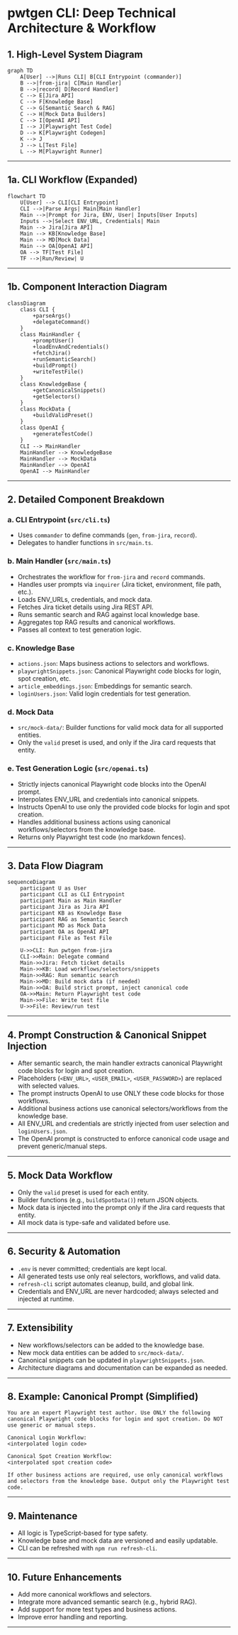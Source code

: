 # pwtgen CLI: Deep Technical Architecture & Workflow

## 1. High-Level System Diagram

```mermaid
graph TD
    A[User] -->|Runs CLI| B[CLI Entrypoint (commander)]
    B -->|from-jira| C[Main Handler]
    B -->|record| D[Record Handler]
    C --> E[Jira API]
    C --> F[Knowledge Base]
    C --> G[Semantic Search & RAG]
    C --> H[Mock Data Builders]
    C --> I[OpenAI API]
    I --> J[Playwright Test Code]
    D --> K[Playwright Codegen]
    K --> J
    J --> L[Test File]
    L --> M[Playwright Runner]
```

---

## 1a. CLI Workflow (Expanded)

```mermaid
flowchart TD
    U[User] --> CLI[CLI Entrypoint]
    CLI -->|Parse Args| Main[Main Handler]
    Main -->|Prompt for Jira, ENV, User| Inputs[User Inputs]
    Inputs -->|Select ENV_URL, Credentials| Main
    Main --> Jira[Jira API]
    Main --> KB[Knowledge Base]
    Main --> MD[Mock Data]
    Main --> OA[OpenAI API]
    OA --> TF[Test File]
    TF -->|Run/Review| U
```

---

## 1b. Component Interaction Diagram

```mermaid
classDiagram
    class CLI {
        +parseArgs()
        +delegateCommand()
    }
    class MainHandler {
        +promptUser()
        +loadEnvAndCredentials()
        +fetchJira()
        +runSemanticSearch()
        +buildPrompt()
        +writeTestFile()
    }
    class KnowledgeBase {
        +getCanonicalSnippets()
        +getSelectors()
    }
    class MockData {
        +buildValidPreset()
    }
    class OpenAI {
        +generateTestCode()
    }
    CLI --> MainHandler
    MainHandler --> KnowledgeBase
    MainHandler --> MockData
    MainHandler --> OpenAI
    OpenAI --> MainHandler
```

---

## 2. Detailed Component Breakdown

### a. CLI Entrypoint (`src/cli.ts`)
- Uses `commander` to define commands (`gen`, `from-jira`, `record`).
- Delegates to handler functions in `src/main.ts`.

### b. Main Handler (`src/main.ts`)
- Orchestrates the workflow for `from-jira` and `record` commands.
- Handles user prompts via `inquirer` (Jira ticket, environment, file path, etc.).
- Loads ENV_URLs, credentials, and mock data.
- Fetches Jira ticket details using Jira REST API.
- Runs semantic search and RAG against local knowledge base.
- Aggregates top RAG results and canonical workflows.
- Passes all context to test generation logic.

### c. Knowledge Base
- `actions.json`: Maps business actions to selectors and workflows.
- `playwrightSnippets.json`: Canonical Playwright code blocks for login, spot creation, etc.
- `article_embeddings.json`: Embeddings for semantic search.
- `loginUsers.json`: Valid login credentials for test generation.

### d. Mock Data
- `src/mock-data/`: Builder functions for valid mock data for all supported entities.
- Only the `valid` preset is used, and only if the Jira card requests that entity.

### e. Test Generation Logic (`src/openai.ts`)
- Strictly injects canonical Playwright code blocks into the OpenAI prompt.
- Interpolates ENV_URL and credentials into canonical snippets.
- Instructs OpenAI to use only the provided code blocks for login and spot creation.
- Handles additional business actions using canonical workflows/selectors from the knowledge base.
- Returns only Playwright test code (no markdown fences).

---

## 3. Data Flow Diagram

```mermaid
sequenceDiagram
    participant U as User
    participant CLI as CLI Entrypoint
    participant Main as Main Handler
    participant Jira as Jira API
    participant KB as Knowledge Base
    participant RAG as Semantic Search
    participant MD as Mock Data
    participant OA as OpenAI API
    participant File as Test File

    U->>CLI: Run pwtgen from-jira
    CLI->>Main: Delegate command
    Main->>Jira: Fetch ticket details
    Main->>KB: Load workflows/selectors/snippets
    Main->>RAG: Run semantic search
    Main->>MD: Build mock data (if needed)
    Main->>OA: Build strict prompt, inject canonical code
    OA->>Main: Return Playwright test code
    Main->>File: Write test file
    U->>File: Review/run test
```

---

## 4. Prompt Construction & Canonical Snippet Injection

- After semantic search, the main handler extracts canonical Playwright code blocks for login and spot creation.
- Placeholders (`<ENV_URL>`, `<USER_EMAIL>`, `<USER_PASSWORD>`) are replaced with selected values.
- The prompt instructs OpenAI to use ONLY these code blocks for those workflows.
- Additional business actions use canonical selectors/workflows from the knowledge base.
- All ENV_URL and credentials are strictly injected from user selection and `loginUsers.json`.
- The OpenAI prompt is constructed to enforce canonical code usage and prevent generic/manual steps.

---

## 5. Mock Data Workflow

- Only the `valid` preset is used for each entity.
- Builder functions (e.g., `buildSpotData()`) return JSON objects.
- Mock data is injected into the prompt only if the Jira card requests that entity.
- All mock data is type-safe and validated before use.

---

## 6. Security & Automation

- `.env` is never committed; credentials are kept local.
- All generated tests use only real selectors, workflows, and valid data.
- `refresh-cli` script automates cleanup, build, and global link.
- Credentials and ENV_URL are never hardcoded; always selected and injected at runtime.

---

## 7. Extensibility

- New workflows/selectors can be added to the knowledge base.
- New mock data entities can be added to `src/mock-data/`.
- Canonical snippets can be updated in `playwrightSnippets.json`.
- Architecture diagrams and documentation can be expanded as needed.

---

## 8. Example: Canonical Prompt (Simplified)

```
You are an expert Playwright test author. Use ONLY the following canonical Playwright code blocks for login and spot creation. Do NOT use generic or manual steps.

Canonical Login Workflow:
<interpolated login code>

Canonical Spot Creation Workflow:
<interpolated spot creation code>

If other business actions are required, use only canonical workflows and selectors from the knowledge base. Output only the Playwright test code.
```

---

## 9. Maintenance

- All logic is TypeScript-based for type safety.
- Knowledge base and mock data are versioned and easily updatable.
- CLI can be refreshed with `npm run refresh-cli`.

---

## 10. Future Enhancements

- Add more canonical workflows and selectors.
- Integrate more advanced semantic search (e.g., hybrid RAG).
- Add support for more test types and business actions.
- Improve error handling and reporting.

---
